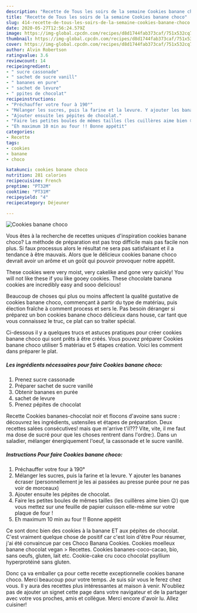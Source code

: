 ```yaml
---
description: "Recette de Tous les soirs de la semaine Cookies banane choco"
title: "Recette de Tous les soirs de la semaine Cookies banane choco"
slug: 414-recette-de-tous-les-soirs-de-la-semaine-cookies-banane-choco
date: 2020-05-27T12:56:24.579Z
image: https://img-global.cpcdn.com/recipes/d8d1744fab373caf/751x532cq70/cookies-banane-choco-photo-principale-de-la-recette.jpg
thumbnail: https://img-global.cpcdn.com/recipes/d8d1744fab373caf/751x532cq70/cookies-banane-choco-photo-principale-de-la-recette.jpg
cover: https://img-global.cpcdn.com/recipes/d8d1744fab373caf/751x532cq70/cookies-banane-choco-photo-principale-de-la-recette.jpg
author: Alvin Robertson
ratingvalue: 3.6
reviewcount: 14
recipeingredient:
- " sucre cassonade"
- " sachet de sucre vanill"
- " bananes en pure"
- " sachet de levure"
- " ppites de chocolat"
recipeinstructions:
- "Préchauffer votre four à 190°"
- "Mélanger les sucres, puis la farine et la levure. Y ajouter les bananes écraser (personnellement je les ai passées au presse purée pour ne pas voir de morceaux)"
- "Ajouter ensuite les pépites de chocolat."
- "Faire les petites boules de mêmes tailles (les cuillères aime bien 😉) que vous mettez sur une feuille de papier cuisson elle-même sur votre plaque de four !"
- "Eh maximum 10 min au four !! Bonne appétit"
categories:
- Recette
tags:
- cookies
- banane
- choco

katakunci: cookies banane choco 
nutrition: 281 calories
recipecuisine: French
preptime: "PT32M"
cooktime: "PT31M"
recipeyield: "4"
recipecategory: Déjeuner

---
```



![Cookies banane choco](https://img-global.cpcdn.com/recipes/d8d1744fab373caf/751x532cq70/cookies-banane-choco-photo-principale-de-la-recette.jpg)

Vous êtes à la recherche de recettes uniques d'inspiration cookies banane choco? La méthode de préparation est pas trop difficile mais pas facile non plus. Si faux processus alors le résultat ne sera pas satisfaisant et il a tendance à être mauvais. Alors que le délicieux cookies banane choco devrait avoir un arôme et un goût qui pouvoir provoquer notre appétit.

These cookies were very moist, very cakelike and gone very quickly! You will not like these if you like gooey cookies. These chocolate banana cookies are incredibly easy and sooo delicious!

Beaucoup de choses qui plus ou moins affectent la qualité gustative de cookies banane choco, commençant à partir du type de matériau, puis élection fraîche à comment process et sers le. Pas besoin déranger si préparez un bon cookies banane choco délicieux dans house, car tant que vous connaissez le truc, ce plat can so traiter spécial.


Ci-dessous il y a quelques trucs et astuces pratiques pour créer cookies banane choco qui sont prêts à être créés. Vous pouvez préparer Cookies banane choco utiliser 5 matériau et 5 étapes création. Voici les comment dans préparer le plat.

<!--inarticleads1-->

##### Les ingrédients nécessaires pour faire Cookies banane choco:

1. Prenez  sucre cassonade
1. Préparer  sachet de sucre vanillé
1. Obtenir  bananes en purée
1.   sachet de levure
1. Prenez  pépites de chocolat


Recette Cookies bananes-chocolat noir et flocons d&#39;avoine sans sucre : découvrez les ingrédients, ustensiles et étapes de préparation. Deux recettes salées consécutives! mais que m&#39;arrive t&#39;il??? Vite, vite, il me faut ma dose de sucré pour que les choses rentrent dans l&#39;ordre:). Dans un saladier, mélanger énergiquement l&#39;oeuf, la cassonade et le sucre vanillé. 

<!--inarticleads2-->

##### Instructions Pour faire Cookies banane choco:

1. Préchauffer votre four à 190°
1. Mélanger les sucres, puis la farine et la levure. Y ajouter les bananes écraser (personnellement je les ai passées au presse purée pour ne pas voir de morceaux)
1. Ajouter ensuite les pépites de chocolat.
1. Faire les petites boules de mêmes tailles (les cuillères aime bien 😉) que vous mettez sur une feuille de papier cuisson elle-même sur votre plaque de four !
1. Eh maximum 10 min au four !! Bonne appétit


Ce sont donc bien des cookies à la banane ET aux pépites de chocolat. C&#39;est vraiment quelque chose de positif car c&#39;est loin d&#39;être Pour résumer, j&#39;ai été convaincue par ces Choco Banana Cookies. Cookies moelleux banane chocolat vegan &gt; Recettes. Cookies bananes-coco-cacao, bio, sans oeufs, gluten, lait etc. Cookie-cake cru coco chocolat psyllium hyperprotéiné sans gluten. 


Donc ça va emballer ça pour cette recette exceptionnelle cookies banane choco. Merci beaucoup pour votre temps. Je suis sûr vous le ferez chez vous. Il y aura des recettes plus  intéressantes at maison à venir. N'oubliez pas de ajouter un signet cette page dans votre navigateur et de la partager avec votre vos proches, amis et collègue. Merci encore d'avoir lu. Allez cuisiner!
